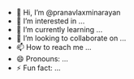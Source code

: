 - 👋 Hi, I’m @pranavlaxminarayan
- 👀 I’m interested in ...
- 🌱 I’m currently learning ...
- 💞️ I’m looking to collaborate on ...
- 📫 How to reach me ...
- 😄 Pronouns: ...
- ⚡ Fun fact: ...

<!---
pranavlaxminarayan/pranavlaxminarayan is a ✨ special ✨ repository because its `README.md` (this file) appears on your GitHub profile.
You can click the Preview link to take a look at your changes.
--->
